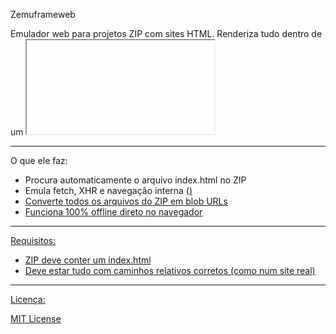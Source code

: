 Zemuframeweb

Emulador web para projetos ZIP com sites HTML.
Renderiza tudo dentro de um <iframe> como se fosse um servidor real.

-------------------------------------
Como usar:

1. Importe o Zemuframeweb

2. Use a função principal:

Zemuframeweb(arquivoZip, idDoIframe);

- arquivoZip: o arquivo .zip vindo de um <input type="file">
- idDoIframe: o ID do <iframe> onde o site será carregado

Exemplo completo:

<input type="file" id="zipInput">
<iframe id="visor" style="width: 100%; height: 500px;"></iframe>

<script>
    zipInput.addEventListener('change', async (e) => {
        const file = e.target.files[0];
        if (file) Zemuframeweb(file, 'visor');
    });
</script>

-------------------------------------
O que ele faz:

- Procura automaticamente o arquivo index.html no ZIP
- Emula fetch, XHR e navegação interna (<a href="...">)
- Converte todos os arquivos do ZIP em blob URLs
- Funciona 100% offline direto no navegador

-------------------------------------
Requisitos:

- ZIP deve conter um index.html
- Deve estar tudo com caminhos relativos corretos (como num site real)

-------------------------------------
Licença:

MIT License
